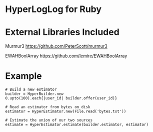# HyperLogLog for Ruby

# External Libraries Included

Murmur3
https://github.com/PeterScott/murmur3

EWAHBoolArray
https://github.com/lemire/EWAHBoolArray

# Example
    
    # Build a new estimator
    builder = HyperBuilder.new
    0.upto(100).each{|user_id| builder.offer(user_id)}
    
    # Read an estimator from bytes on disk
    estimator = HyperEstimator.new(File.read('bytes.txt'))
    
    # Estimate the union of our two sources
    estimate = HyperEstimator.estimate(builder.estimator, estimator)